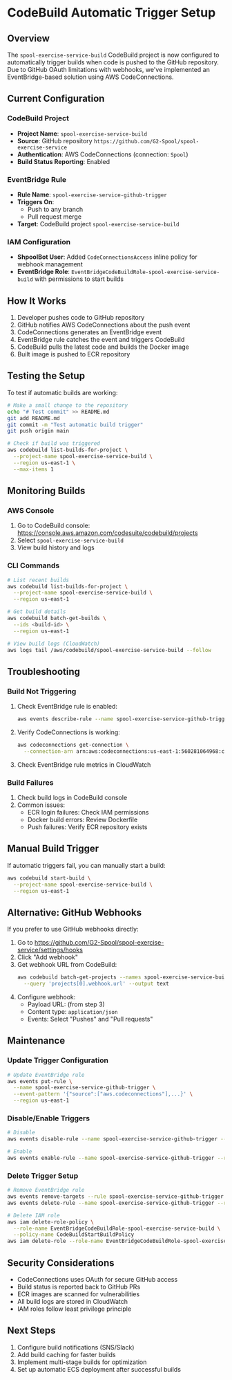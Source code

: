 # CodeBuild Automatic Trigger Setup

## Overview

The `spool-exercise-service-build` CodeBuild project is now configured to automatically trigger builds when code is pushed to the GitHub repository. Due to GitHub OAuth limitations with webhooks, we've implemented an EventBridge-based solution using AWS CodeConnections.

## Current Configuration

### CodeBuild Project
- **Project Name**: `spool-exercise-service-build`
- **Source**: GitHub repository `https://github.com/G2-Spool/spool-exercise-service`
- **Authentication**: AWS CodeConnections (connection: `Spool`)
- **Build Status Reporting**: Enabled

### EventBridge Rule
- **Rule Name**: `spool-exercise-service-github-trigger`
- **Triggers On**:
  - Push to any branch
  - Pull request merge
- **Target**: CodeBuild project `spool-exercise-service-build`

### IAM Configuration
- **ShpoolBot User**: Added `CodeConnectionsAccess` inline policy for webhook management
- **EventBridge Role**: `EventBridgeCodeBuildRole-spool-exercise-service-build` with permissions to start builds

## How It Works

1. Developer pushes code to GitHub repository
2. GitHub notifies AWS CodeConnections about the push event
3. CodeConnections generates an EventBridge event
4. EventBridge rule catches the event and triggers CodeBuild
5. CodeBuild pulls the latest code and builds the Docker image
6. Built image is pushed to ECR repository

## Testing the Setup

To test if automatic builds are working:

```bash
# Make a small change to the repository
echo "# Test commit" >> README.md
git add README.md
git commit -m "Test automatic build trigger"
git push origin main

# Check if build was triggered
aws codebuild list-builds-for-project \
  --project-name spool-exercise-service-build \
  --region us-east-1 \
  --max-items 1
```

## Monitoring Builds

### AWS Console
1. Go to CodeBuild console: https://console.aws.amazon.com/codesuite/codebuild/projects
2. Select `spool-exercise-service-build`
3. View build history and logs

### CLI Commands
```bash
# List recent builds
aws codebuild list-builds-for-project \
  --project-name spool-exercise-service-build \
  --region us-east-1

# Get build details
aws codebuild batch-get-builds \
  --ids <build-id> \
  --region us-east-1

# View build logs (CloudWatch)
aws logs tail /aws/codebuild/spool-exercise-service-build --follow
```

## Troubleshooting

### Build Not Triggering
1. Check EventBridge rule is enabled:
   ```bash
   aws events describe-rule --name spool-exercise-service-github-trigger --region us-east-1
   ```

2. Verify CodeConnections is working:
   ```bash
   aws codeconnections get-connection \
     --connection-arn arn:aws:codeconnections:us-east-1:560281064968:connection/181bfd6a-5a13-4065-a6e1-6981a86ea629
   ```

3. Check EventBridge rule metrics in CloudWatch

### Build Failures
1. Check build logs in CodeBuild console
2. Common issues:
   - ECR login failures: Check IAM permissions
   - Docker build errors: Review Dockerfile
   - Push failures: Verify ECR repository exists

## Manual Build Trigger

If automatic triggers fail, you can manually start a build:

```bash
aws codebuild start-build \
  --project-name spool-exercise-service-build \
  --region us-east-1
```

## Alternative: GitHub Webhooks

If you prefer to use GitHub webhooks directly:

1. Go to https://github.com/G2-Spool/spool-exercise-service/settings/hooks
2. Click "Add webhook"
3. Get webhook URL from CodeBuild:
   ```bash
   aws codebuild batch-get-projects --names spool-exercise-service-build \
     --query 'projects[0].webhook.url' --output text
   ```
4. Configure webhook:
   - Payload URL: (from step 3)
   - Content type: `application/json`
   - Events: Select "Pushes" and "Pull requests"

## Maintenance

### Update Trigger Configuration
```bash
# Update EventBridge rule
aws events put-rule \
  --name spool-exercise-service-github-trigger \
  --event-pattern '{"source":["aws.codeconnections"],...}' \
  --region us-east-1
```

### Disable/Enable Triggers
```bash
# Disable
aws events disable-rule --name spool-exercise-service-github-trigger --region us-east-1

# Enable
aws events enable-rule --name spool-exercise-service-github-trigger --region us-east-1
```

### Delete Trigger Setup
```bash
# Remove EventBridge rule
aws events remove-targets --rule spool-exercise-service-github-trigger --ids 1 --region us-east-1
aws events delete-rule --name spool-exercise-service-github-trigger --region us-east-1

# Delete IAM role
aws iam delete-role-policy \
  --role-name EventBridgeCodeBuildRole-spool-exercise-service-build \
  --policy-name CodeBuildStartBuildPolicy
aws iam delete-role --role-name EventBridgeCodeBuildRole-spool-exercise-service-build
```

## Security Considerations

- CodeConnections uses OAuth for secure GitHub access
- Build status is reported back to GitHub PRs
- ECR images are scanned for vulnerabilities
- All build logs are stored in CloudWatch
- IAM roles follow least privilege principle

## Next Steps

1. Configure build notifications (SNS/Slack)
2. Add build caching for faster builds
3. Implement multi-stage builds for optimization
4. Set up automatic ECS deployment after successful builds